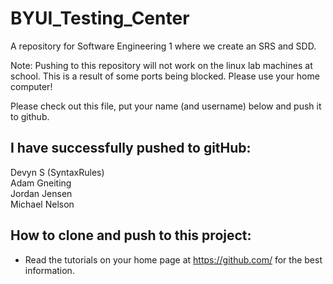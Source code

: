 BYUI_Testing_Center
===================

A repository for Software Engineering 1 where we create an SRS and SDD.

Note: Pushing to this repository will not work on the linux lab machines at school. This
  is a result of some ports being blocked. Please use your home computer!


Please check out this file, put your name (and username) below and push it to github.

I have successfully pushed to gitHub:
---------------------------
Devyn S (SyntaxRules)<br/>
Adam Gneiting <br/>
Jordan Jensen <br/>
Michael Nelson <br/>


How to clone and push to this project:
---------------------------------------------
* Read the tutorials on your home page at https://github.com/ for the best information.
